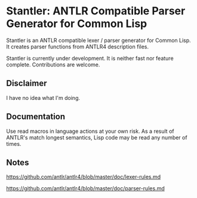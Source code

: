 # Stantler: ANTLR Compatible Parser Generator for Common Lisp

Stantler is an ANTLR compatible lexer / parser generator for Common Lisp.
It creates parser functions from ANTLR4 description files.

Stantler is currently under development. It is neither fast nor feature complete.
Contributions are welcome.

## Disclaimer

I have no idea what I'm doing.

## Documentation

Use read macros in language actions at your own risk.
As a result of ANTLR's match longest semantics, Lisp code may be read any number
of times.

## Notes

https://github.com/antlr/antlr4/blob/master/doc/lexer-rules.md

https://github.com/antlr/antlr4/blob/master/doc/parser-rules.md
